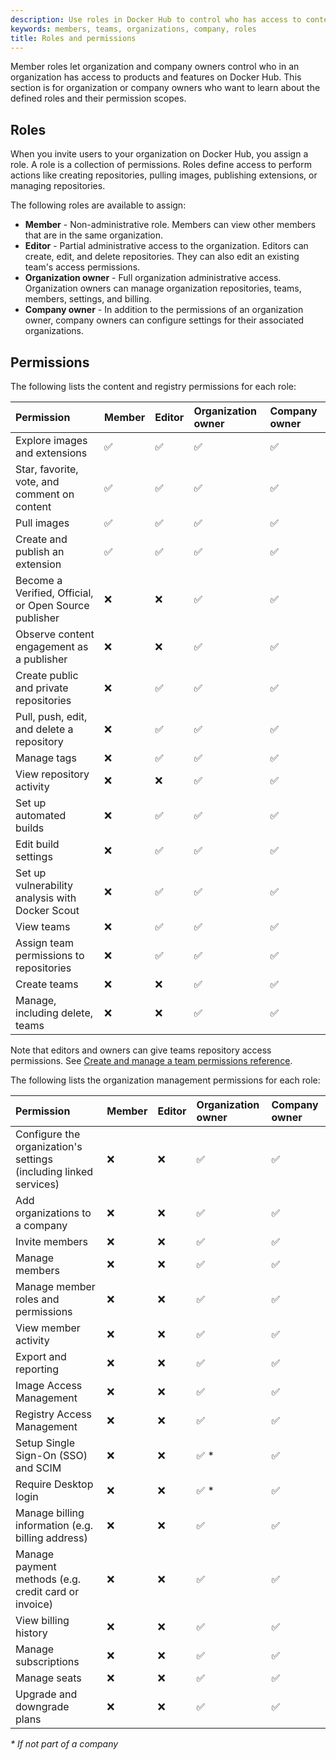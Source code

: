 ```yaml
---
description: Use roles in Docker Hub to control who has access to content, registry, and organization management permissions.
keywords: members, teams, organizations, company, roles
title: Roles and permissions
---
```


Member roles let organization and company owners control who in an organization has access to products and features on Docker Hub. This section is for organization or company owners who want to learn about the defined roles and their permission scopes.

## Roles

When you invite users to your organization on Docker Hub, you assign a role. A role is a collection of permissions. Roles define access to perform actions like creating repositories, pulling images, publishing extensions, or managing repositories.

The following roles are available to assign:

- **Member** - Non-administrative role. Members can view other members that are in the same organization.
- **Editor** - Partial administrative access to the organization. Editors can create, edit, and delete repositories. They can also edit an existing team's access permissions.
- **Organization owner** - Full organization administrative access. Organization owners can manage organization repositories, teams, members, settings, and billing.
- **Company owner** - In addition to the permissions of an organization owner, company owners can configure settings for their associated organizations.

## Permissions

The following lists the content and registry permissions for each role:

| Permission | Member | Editor | Organization owner | Company owner |
|:----------------------- |:------ |:-------|:------------------ |:----------- |
| Explore images and extensions | ✅ | ✅ | ✅ | ✅ |
| Star, favorite, vote, and comment on content | ✅ | ✅ | ✅ | ✅ |
| Pull images | ✅ | ✅ | ✅ | ✅ |
| Create and publish an extension | ✅ | ✅ | ✅ | ✅ |
| Become a Verified, Official, or Open Source publisher | ❌ | ❌ | ✅ | ✅ |
| Observe content engagement as a publisher | ❌ | ❌ | ✅ | ✅ |
| Create public and private repositories | ❌ | ✅ | ✅ | ✅ |
| Pull, push, edit, and delete a repository | ❌ | ✅ | ✅ | ✅ |
| Manage tags | ❌ | ✅ | ✅ | ✅ |
| View repository activity | ❌ | ❌ | ✅ | ✅ |
| Set up automated builds | ❌ | ✅ | ✅ | ✅ |
| Edit build settings | ❌ | ✅ | ✅ | ✅ |
| Set up vulnerability analysis with Docker Scout | ❌ | ✅ | ✅ | ✅ |
| View teams | ❌ | ✅ | ✅ | ✅ |
| Assign team permissions to repositories | ❌ | ✅ | ✅ | ✅ |
| Create teams | ❌ | ❌ | ✅ | ✅ |
| Manage, including delete, teams | ❌ | ❌ | ✅ | ✅ |

Note that editors and owners can give teams repository access permissions. See [Create and manage a team permissions reference](/docker-hub/manage-a-team/#permissions-reference).

The following lists the organization management permissions for each role:

| Permission | Member | Editor | Organization owner | Company owner |
|:----------------------- |:------ |:-------|:------------------ |:----------- |
| Configure the organization's settings (including linked services) | ❌ | ❌ | ✅ | ✅ |
| Add organizations to a company | ❌ | ❌ | ✅ | ✅ |
| Invite members | ❌ | ❌ | ✅ | ✅ |
| Manage members | ❌ | ❌ | ✅ | ✅ |
| Manage member roles and permissions | ❌ | ❌ | ✅ | ✅ |
| View member activity | ❌ | ❌ | ✅ | ✅ |
| Export and reporting | ❌ | ❌ | ✅ | ✅ |
| Image Access Management | ❌ | ❌ | ✅ | ✅ |
| Registry Access Management | ❌ | ❌ | ✅ | ✅ |
| Setup Single Sign-On (SSO) and SCIM | ❌ | ❌ | ✅ * | ✅ |
| Require Desktop login | ❌ | ❌ | ✅ * | ✅ |
| Manage billing information (e.g. billing address) | ❌ | ❌ | ✅ | ✅ |
| Manage payment methods (e.g. credit card or invoice) | ❌ | ❌ | ✅ | ✅ |
| View billing history | ❌ | ❌ | ✅ | ✅ |
| Manage subscriptions | ❌ | ❌ | ✅ | ✅ |
| Manage seats | ❌ | ❌ | ✅ | ✅ |
| Upgrade and downgrade plans | ❌ | ❌ | ✅ | ✅ |

_* If not part of a company_
